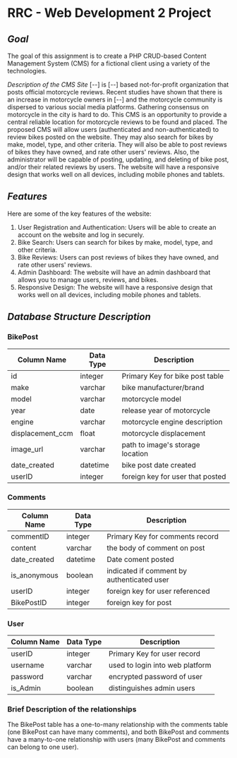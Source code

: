 # RRC - Web Development 2 Project
## _Goal_

The goal of this assignment is to create a PHP CRUD-based Content Management System (CMS) for a fictional client using a variety of the technologies.

_Description of the CMS Site_
[--] is [--] based not-for-profit organization that posts official motorcycle reviews. Recent studies have shown that there is an increase in motorcycle owners in [--] and the motorcycle community is dispersed to various social media platforms. Gathering consensus on motorcycle in the city is hard to do. This CMS is an opportunity to provide a central reliable location for motorcycle reviews to be found and placed. The proposed CMS will allow users (authenticated and non-authenticated) to review bikes posted on the website. They may also search for bikes by make, model, type, and other criteria. They will also be able to post reviews of bikes they have owned, and rate other users' reviews. Also, the administrator will be capable of posting, updating, and deleting of bike post, and/or their related reviews by users. The
website will have a responsive design that works well on all devices, including mobile phones and tablets.

## _Features_

Here are some of the key features of the website:
1. User Registration and Authentication: Users will be able to create an account on the website and log in securely.
2. Bike Search: Users can search for bikes by make, model, type, and other criteria.
3. Bike Reviews: Users can post reviews of bikes they have owned, and rate other users'
reviews.
4. Admin Dashboard: The website will have an admin dashboard that allows you to manage
users, reviews, and bikes.
5. Responsive Design: The website will have a responsive design that works well on all
devices, including mobile phones and tablets.

## _Database Structure Description_

### BikePost

| Column Name | Data Type | Description |
| ------ | ------ | ------ |
| id | integer | Primary Key for bike post table |
| make | varchar | bike manufacturer/brand |
| model | varchar | motorcycle model |
| year | date | release year of motorcycle |
| engine | varchar | motorcycle engine description |
| displacement_ccm | float | motorcycle displacement |
| image_url | varchar | path to image's storage location |
| date_created | datetime | bike post date created |
| userID | integer | foreign key for user that posted |

### Comments

| Column Name | Data Type | Description |
| ------ | ------ | ------ |
| commentID | integer | Primary Key for comments record |
| content | varchar | the body of comment on post |
| date_created | datetime | Date coment posted |
| is_anonymous | boolean | indicated if comment by authenticated user |
| userID | integer | foreign key for user referenced |
| BikePostID | integer | foreign key for post |

### User

| Column Name | Data Type | Description |
| ------ | ------ | ------ |
| userID | integer | Primary Key for user record |
| username | varchar | used to login into web platform |
| password | varchar | encrypted password of user |
| is_Admin | boolean | distinguishes admin users |

### Brief Description of the relationships
The BikePost table has a one-to-many relationship with the comments table (one BikePost can have many comments), and both BikePost and comments have a many-to-one relationship with users (many BikePost and comments can belong to one user).




